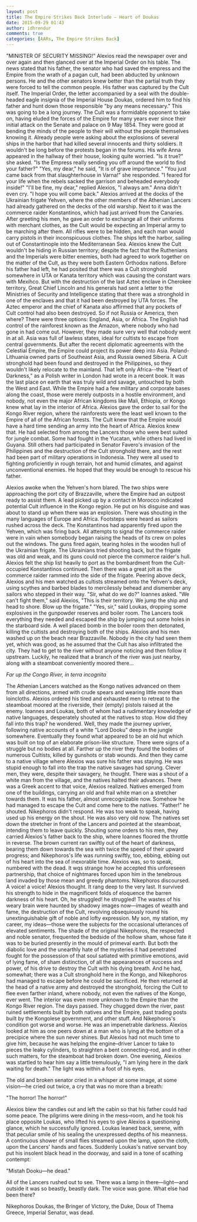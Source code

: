 ```yaml
---
layout: post
title: The Empire Strikes Back Interlude — Heart of Doukas
date: 2015-09-29 01:43
author: idhrendur
comments: true
categories: [AARs, The Empire Strikes Back]
---
```

<blockquoute>"MINISTER OF SECURITY MISSING!"
Alexios read the newspaper over and over again and then glanced over at the Imperial Order on his table.  The news stated that his father, the senator who had saved the empress and the Empire from the wrath of a pagan cult, had been abducted by unknown persons.  He and the other senators knew better than the partial truth they were forced to tell the common people.  His father was captured by the Cult itself.
The Imperial Order, the letter accompanied by a seal with the double-headed eagle insignia of the Imperial House Doukas, ordered him to find his father and hunt down those responsible "by any means necessary."
This was going to be a long journey.  The Cult was a formidable opponent to take on, having eluded the forces of the Empire for  many years ever since their initial attack on the Senate and palace on 9 May 1854.  They were good at bending the minds of the people to their will without the people themselves knowing it.  Already people were asking about the explosions of several ships in the harbor that had killed several innocents and thirty soldiers.  It wouldn't be long before the protests began in the forums.
His wife Anna appeared in the hallway of their house, looking quite worried.  "Is it true?" she asked.  "Is the Empress really sending you off around the world to find your father?"
"Yes, my dear," he said, "It is of grave importance."
"You just came back from that slaughterhouse in Varna!" she responded. "I feared for your life when the rebels sacked the garrison and beheaded everybody inside!"
"I'll be fine, my dear," replied Alexios, "I always am."
Anna didn't even cry. "I hope you will come back."
Alexios arrived at the docks of the Ukrainian frigate Yehven, where the other members of the Athenian Lancers had already gathered on the decks of the old warship.  Next to it was the commerce raider Konstantinos, which had just arrived from the Canaries.
After greeting his men, he gave an order to exchange all of their uniforms with merchant clothes, as the Cult would be expecting an Imperial army to be marching after them.  All rifles were to be hidden, and each man would carry pistols in their inconspicuous clothes.
The ships left the harbor, sailing out of Constantinople into the Mediterranean Sea. Alexios knew the Cult wouldn't be hiding in Russian territory; despite the fact that the Ruthenians and the Imperials were bitter enemies, both had agreed to work together on the matter of the Cult, as they were both Eastern Orthodox nations.
Before his father had left, he had posited that there was a Cult stronghold somewhere in UTA or Kanata territory which was causing the constant wars with Mexihco. But with the destruction of the last Aztec enclave in Cherokee territory, Great Chief Lincoln and his generals had sent a letter to the Ministries of Security and Intelligence stating that there was a stronghold in one of the enclaves and that it had been destroyed by UTA forces.  The Aztec emperor and the chief of Kanata also affirmed that any pockets of Cult control had also been destroyed.
So if not Russia or America, then where?
There were three options: England, Asia, or Africa.
The English had control of the rainforest known as the Amazon, where nobody who had gone in had come out.  However, they made sure very well that nobody went in at all. 
Asia was full of lawless states, ideal for cultists to escape from central governments.  But after the recent diplomatic agreements with the Celestial Empire, the Empire could project its power deep into Asia.  Poland-Lithuania owned parts of Southeast Asia, and Russia owned Siberia.  A Cult stronghold had been found and destroyed in the Philippines, so they wouldn't likely relocate to the mainland.
That left only Africa--the "Heart of Darkness," as a Polish writer in London had wrote in a recent book.  It was the last place on earth that was truly wild and savage, untouched by both the West and East.  While the Empire had a few military and corporate bases along the coast, those were merely outposts in a hostile environment, and nobody, not even the major African kingdoms like Mali, Ethiopia, or Kongo knew what lay in the interior of Africa.
Alexios gave the order to sail for the Kongo River region, where the rainforests were the least well known to the Empire of all of the African forests. The Cult knew that the Empire would have a hard time sending an army into the heart of Africa.
Alexios knew that.  He had selected from among the Lancers those who were best suited for jungle combat.  Some had fought in the Yucatan, while others had lived in Guyana.  Still others had participated in Senator Favero's invasion of the Philippines and the destruction of the Cult stronghold there, and the rest had been part of military operations in Indonesia.  They were all used to fighting proficiently in rough terrain, hot and humid climates, and against unconventional enemies.
He hoped that they would be enough to rescue his father.</blockquote>
  
  
<blockquoute>Alexios awoke when the Yehven's horn blared.  The two ships were approaching the port city of Brazzaville, where the Empire had an outpost ready to assist them. A lead picked up by a contact in Morocco indicated potential Cult influence in the Kongo region.
He put on his disguise and was about to stand up when there was an explosion. There was shouting in the many languages of Europe and Africa.  Footsteps were heard as sailors rushed across the deck.
The Konstantinos had apparently fired upon the Yehven, which was firing back.  All attempts to signal the commerce raider were in vain when somebody began raising the heads of its crew on poles out the windows.
The guns fired again, tearing holes in the wooden hull of the Ukrainian frigate. The Ukrainians tried shooting back, but the frigate was old and weak, and its guns could not pierce the commerce raider's hull. 
Alexios felt the ship list heavily to port as the bombardment from the Cult-occupied Konstantinos continued. Then there was a great jolt as the commerce raider rammed into the side of the frigate.
Peering above deck, Alexios and his men watched as cultists streamed onto the Yehven's deck, using scythes and barbed blades to mercilessly behead and dismember any sailors who stepped in their way.
"Sir, what do we do?" Ioannes asked.
"We can't fight them," said Alexios, "This is their territory.  We jump the ship and head to shore.  Blow up the frigate."
"Yes, sir," said Loukas, dropping some explosives in the gunpowder reserves and boiler room.
The Lancers took everything they needed and escaped the ship by jumping out some holes in the starboard side.  A well placed  bomb in the boiler room then detonated, killing the cultists and destroying both of the ships.
Alexios and his men washed up on the beach near Brazzaville.  Nobody in the city had seen them yet, which was good, as he assumed that the Cult has also infiltrated the city. They had to get to the river without anyone noticing and then follow it upstream.
Luckily, he realized that a branch of the river was just nearby, along with a steamboat conveniently moored there...</blockquote>
  
  
<blockquoute>
<em>Far up the Congo River, in terra incognita</em>

The Athenian Lancers watched as the Kongo natives advanced on them from all directions, armed with crude spears and wearing little more than loincloths.
Alexios ordered his tired and exhausted men to retreat to the steamboat moored at the riverside, their (empty) pistols raised at the enemy.  Ioannes and Loukas, both of whom had a rudimentary knowledge of native languages, desperately shouted at the natives to stop.
How did they fall into this trap? he wondered.  Well, they made the journey upriver, following native accounts of a white "Lord Dooku" deep in the jungle somewhere.  Eventually they found what appeared to be an old hut which was built on top of an elaborate prison-like structure.  There were signs of a struggle but no bodies at all.  Farther up the river they found the bodies of numerous Cultists, killed by gunshots or stab wounds. And then they came to a native village where Alexios was sure his father was staying.  He was stupid enough to fall into the trap the native savages had sprung.  Clever men, they were, despite their savagery, he thought.
There was a shout of a white man from the village, and the natives halted their advances.  There was a Greek accent to that voice, Alexios realized.
Natives emerged from one of the buildings, carrying an old and frail white man on a stretcher towards them.  It was his father, almost unrecognizable now.  Somehow he had managed to escape the Cult and come here to the natives.
"Father!" he shouted. 
Nikephoros didn't respond.  He was too weak to speak, having used up his energy on the shout.  He was also very old now.
The natives set down the stretcher in front of the Lancers and pointed at the steamboat, intending them to leave quickly.  Shouting some orders to his men, they carried Alexios's father back to the ship, where Ioannes floored the throttle in reverse.
The brown current ran swiftly out of the heart of darkness, bearing them down towards the sea with twice the speed of their upward progress; and Nikephoros's life was running swiftly, too, ebbing, ebbing out of his heart into the sea of inexorable time. Alexios was, so to speak, numbered with the dead. It wqs strange how he accepted this unforeseen partnership, that choice of nightmares forced upon him in the tenebrous land invaded by those mean and greedy phantoms.
Nikephoros discoursed. A voice! a voice! Alexios thought. It rang deep to the very last. It survived his strength to hide in the magnificent folds of eloquence the barren darkness of his heart. Oh, he struggled! he struggled! The wastes of his weary brain were haunted by shadowy images now—images of wealth and fame, the destruction of the Cult, revolving obsequiously round his unextinguishable gift of noble and lofty expression. My son, my station, my career, my ideas—those were the subjects for the occasional utterances of elevated sentiments. The shade of the original Nikephoros, the respected and noble senator, frequented the bedside of the hollow sham, whose fate it was to be buried presently in the mould of primeval earth. But both the diabolic love and the unearthly hate of the mysteries it had penetrated fought for the possession of that soul satiated with primitive emotions, avid of lying fame, of sham distinction, of all the appearances of success and power, of his drive to destroy the Cult with his dying breath.  And he had, somewhat; there was a Cult stronghold here in the Kongo, and Nikephoros had managed to escape before he could be sacrificed.  He then returned at the head of a native army and destroyed the stronghold, forcing the Cult to flee even farther inland, where nobody, not even the natives of the Kongo, ever went.  The interior was even more unknown to the Empire than the Kongo River region. 
The days passed.  They chugged down the river, past ruined settlements built by both natives and the Empire, past trading posts built by the Kongolese government, and other stuff.  And Nikephoros's condition got worse and worse. 
He was an impenetrable darkness. Alexios looked at him as one peers down at a man who is lying at the bottom of a precipice where the sun never shines. But Alexios had not much time to give him, because he was helping the engine–driver Lancer to take to pieces the leaky cylinders, to straighten a bent connecting–rod, and in other such matters, for the steamboat had broken down.
One evening, Alexios was startled to hear him say a little tremulously, "I am lying here in the dark waiting for death." The light was within a foot of his eyes.

The old and broken senator cried in a whisper at some image, at some vision—he cried out twice, a cry that was no more than a breath:

"The horror! The horror!"

Alexios blew the candles out and left the cabin so that his father could had some peace. The pilgrims were dining in the mess–room, and he took his place opposite Loukas, who lifted his eyes to give Alexios a questioning glance, which he successfully ignored. Loukas leaned back, serene, with that peculiar smile of his sealing the unexpressed depths of his meanness. A continuous shower of small flies streamed upon the lamp, upon the cloth, upon the Lancers' hands and faces. Suddenly Loukas's native servant boy put his insolent black head in the doorway, and said in a tone of scathing contempt:

"Mistah Dooku—he dead."

All of the Lancers rushed out to see. There was a lamp in there—light—and outside it was so beastly, beastly dark.  The voice was gone. What else had been there?

Nikephoros Doukas, the Bringer of Victory, the Duke, Doux of Thema Greece, Imperial Senator, was dead.</blockquote>
